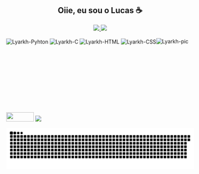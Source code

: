  
 <h2 align = "center"/>  Oiie, eu sou o Lucas ☕️</h2>
 
 
 

<!--
**Lyarkh/Lyarkh** is a ✨ _special_ ✨ repository because its `README.md` (this file) appears on your GitHub profile.

Here are some ideas to get you started:

- 🔭 I’m currently working on ...
- 🌱 I’m currently learning ...
- 👯 I’m looking to collaborate on ...
- 🤔 I’m looking for help with ...
- 💬 Ask me about ...
- 📫 How to reach me: ...
- 😄 Pronouns: ...
- ⚡ Fun fact: ...
-->

<div align="center">
 
  <a href="https://github.com/Lyarkh">
  <img height="150em" src="https://github-readme-stats.vercel.app/api?username=Lyarkh&show_icons=true&theme=gotham&include_all_commits=true&count_private=true"/>
    
  <img height="150em" src="https://github-readme-stats.vercel.app/api/top-langs/?username=Lyarkh&layout=compact&langs_count=7&theme=gotham"/>
  
  
</div>

<div align="left" style="display: inline-block"><br>
  <img align="center"  alt="Lyarkh-Pyhton" height="33" width="33" src="https://cdn.jsdelivr.net/gh/devicons/devicon/icons/python/python-original.svg">
  <img align="center" alt="Lyarkh-C" height="33" width="33" src="https://cdn.jsdelivr.net/gh/devicons/devicon/icons/c/c-plain.svg">
  <img align="center" alt="Lyarkh-HTML" height="33" width="33" src="https://cdn.jsdelivr.net/gh/devicons/devicon/icons/html5/html5-plain.svg">
  <img align="center" alt="Lyarkh-CSS" height="33" width="33"  src="https://cdn.jsdelivr.net/gh/devicons/devicon/icons/css3/css3-plain.svg">
  <img align="right" alt="Lyarkh-pic" height="170"  src="https://cdn.discordapp.com/attachments/884155938985111702/919947401568067584/o_eu.png" style="border-radius: 1px solid">
</div>
  
  ##
 
 <div align ="left"> 
  <a href = "mailto:lcemanuel.emanuel@gmail.com"><img src="https://img.shields.io/badge/-Gmail-%23333?style=for-the-badge&logo=gmail&logoColor=white" target="_blank" height="25" width="74" ></a>
  <a href="https://www.linkedin.com/in/lucasemanuelsilva/" target="_blank"><img src="https://img.shields.io/badge/-LinkedIn-%230077B5?style=for-the-badge&logo=linkedin&logoColor=white" target="_blank" height="25"></a> 
 
    
  ![Snake animation](https://github.com/Lyarkh/Lyarkh/blob/output/github-contribution-grid-snake.svg)
